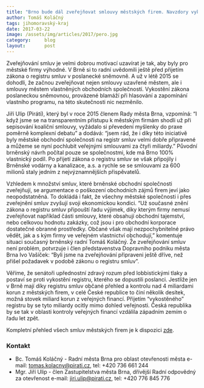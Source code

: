 ```yaml
---
title: "Brno bude dál zveřejňovat smlouvy městských firem. Navzdory vykostění zákona o registru smluv poslanci"
author: Tomáš Koláčný
tags: jihomoravský-kraj
date: 2017-03-22
image: /assets/img/articles/2017/pero.jpg
category:     blog
layout:       post
---
```


Zveřejňování smluv je velmi dobrou motivací uzavírat je tak, aby byly pro městské firmy výhodné. V Brně si to radní uvědomili ještě před přijetím zákona o registru smluv v poslanecké sněmovně. A už v létě 2015 se dohodli, že začnou zveřejňovat nejen smlouvy uzavřené městem, ale i smlouvy městem vlastněných obchodních společností. Vykostění zákona poslaneckou sněmovnou, provázené blamáží při hlasování a zapomínání vlastního programu, na této skutečnosti nic nezměnilo.

Jiří Ulip (Piráti), který byl v roce 2015 členem Rady města Brna, vzpomíná: “I když jsme se na transparentním přístupu k městským firmám shodli už při sepisování koaliční smlouvy, vyžádalo si převedení myšlenky do praxe poměrně komplexní debatu” a dodává: “jsem rád, že i díky této iniciativě byly městské obchodní společnosti na registr smluv velmi dobře připravené a můžeme se nyní pochlubit veřejnými smlouvami za čtyři miliardy.” Původní brněnský návrh počítal pouze se společnostmi, kde má Brno 100% vlastnický podíl. Po přijetí zákona o registru smluv se však připojily i Brněnské vodárny a kanalizace, a.s. a rychle se se smlouvami za 600 milionů staly jedním z nejvýznamnějších přispěvatelů.

Vzhledem k množství smluv, které brněnské obchodní společnosti zveřejňují, se argumentace o poškození obchodních zájmů firem jeví jako neopodstatněná. To dokládá i fakt, že všechny městské společnosti i přes zveřejnění smluv zvyšují svoji ekonomickou kondici. “Už současné znění zákona o registru smluv připouští řadu výjimek, díky kterým firmy nemusí zveřejňovat například části smlouvy, které obsahují obchodní tajemství, nebo celkovou hodnotu zakázky, což jsou i pro obchodní korporace dostatečné obranné prostředky. Občané však mají nezpochybnitelné právo vědět, jak a s kým firmy ve veřejném vlastnictví obchodují,” komentuje situaci současný brněnský radní Tomáš Koláčný. Že zveřejňování smluv není problém, potvrzuje i člen představenstva Dopravního podniku města Brna Ivo Vašíček: “Byli jsme na zveřejňování připraveni ještě dříve, než přišel požadavek v podobě zákonu o registru smluv”.

Věříme, že senátoři upřednostní zdravý rozum před lobbistickými tlaky a postaví se proti vykostění registru, kterého se dopustili poslanci. Jestliže jen v Brně mají díky registru smluv občané přehled a kontrolu nad 4 miliardami korun z městských firem, v celé České republice to činí několik desítek, možná stovek miliard korun z veřejných financí. Přijetím “vykostěného” registru by se tyto miliardy ocitly mimo dohled veřejnosti. Česká republika by se tak v oblasti kontroly veřejných financí vzdálila západním zemím o řadu let zpět.

Kompletní přehled všech smluv městských firem je k dispozici [zde](https://www.hlidacsmluv.cz/Hledat?Q=dsPlatce%3Atk7c8xt%20OR%20dsPlatce%3Abj6cd4x%20OR%20dsPlatce%3A65hextg%20OR%20dsPlatce%3Amnprwvz%20OR%20dsPlatce%3Auzbgdsq%20OR%20dsPlatce%3Avgkgff6%20OR%20dsPlatce%3A55kgizb%20OR%20dsPlatce%3Ad7wgmq5%20OR%20dsPlatce%3A77ccidw%20OR%20dsPlatce%3Ac7rc8yf&order=4).

### Kontakt

* Bc. Tomáš Koláčný - Radní města Brna pro oblast otevřenosti města e-mail: tomas.kolacny@pirati.cz, tel: +420 736 661 244
* Mgr. Jiří Ulip - člen Zastupitelstva města Brna, dřívější Radní odpovědný za otevřenost e-mail: jiri.ulip@pirati.cz, tel: +420 776 845 776
